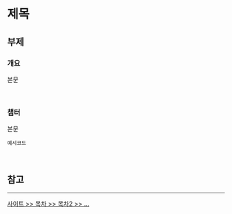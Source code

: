 # 제목

## 부제

### **개요**

본문

<br />

### **챕터**

본문

```lang
예시코드
```

<br />

## **참고**

---

[사이트 >> 목차 >> 목차2 >> ...](주소)
